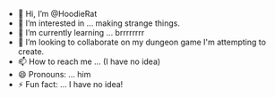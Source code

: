 - 👋 Hi, I’m @HoodieRat
- 👀 I’m interested in ... making strange things.
- 🌱 I’m currently learning ... brrrrrrrr
- 💞️ I’m looking to collaborate on my dungeon game I'm attempting to create.
- 📫 How to reach me ... (I have no idea)
- 😄 Pronouns: ... him
- ⚡ Fun fact: ... I have no idea!

<!---
HoodieRat/HoodieRat is a ✨ special ✨ repository because its `README.md` (this file) appears on your GitHub profile.
You can click the Preview link to take a look at your changes.
--->
